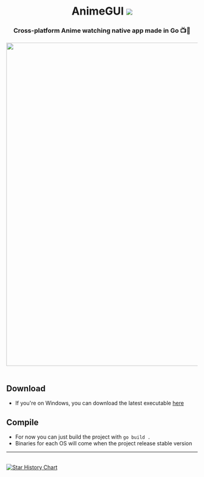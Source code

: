 
<div align="center">
<h1> AnimeGUI  <img src="https://img.shields.io/badge/Go-2e1c3b?style=for-the-badge&logo=go"> </h1>
<h3> Cross-platform Anime watching native app made in Go 📺🌸</h3>
<img src="https://github.com/user-attachments/assets/eb5161a2-0e1e-446d-93af-d659636b9cde" width="850">
</div>
<br>

## Download
- If you're on Windows, you can download the latest executable [here](https://uwu.apologize.fr/download) <br>

## Compile
- For now you can just build the project with `go build .`
- Binaries for each OS will come when the project release stable version<br>

---

<br>
<a href="https://star-history.com/#Apologieze/AnimeGUI&Date">
 <picture>
   <source media="(prefers-color-scheme: dark)" srcset="https://api.star-history.com/svg?repos=Apologieze/AnimeGUI&type=Date&theme=dark" />
   <source media="(prefers-color-scheme: light)" srcset="https://api.star-history.com/svg?repos=Apologieze/AnimeGUI&type=Date" />
   <img alt="Star History Chart" src="https://api.star-history.com/svg?repos=Apologieze/AnimeGUI&type=Date" />
 </picture>
</a>
